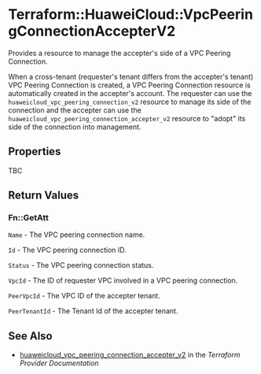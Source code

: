# Terraform::HuaweiCloud::VpcPeeringConnectionAccepterV2

Provides a resource to manage the accepter's side of a VPC Peering Connection.

When a cross-tenant (requester's tenant differs from the accepter's tenant) VPC Peering Connection is created, a VPC Peering Connection resource is automatically created in the
accepter's account.
The requester can use the `huaweicloud_vpc_peering_connection_v2` resource to manage its side of the connection
and the accepter can use the `huaweicloud_vpc_peering_connection_accepter_v2` resource to "adopt" its side of the
connection into management.

## Properties

TBC

## Return Values

### Fn::GetAtt

`Name` - 	The VPC peering connection name.

`Id` - The VPC peering connection ID.

`Status` - The VPC peering connection status.

`VpcId` - The ID of requester VPC involved in a VPC peering connection.

`PeerVpcId` - The VPC ID of the accepter tenant.

`PeerTenantId` - The Tenant Id of the accepter tenant.

## See Also

* [huaweicloud_vpc_peering_connection_accepter_v2](https://www.terraform.io/docs/providers/huaweicloud/r/vpc_peering_connection_accepter_v2.html) in the _Terraform Provider Documentation_